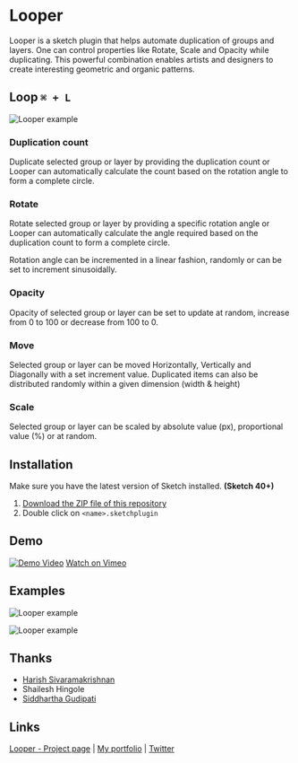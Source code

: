 # Looper

Looper is a sketch plugin that helps automate duplication of groups and layers. One can control properties like Rotate, Scale and Opacity while duplicating. This powerful combination enables artists and designers to create interesting geometric and organic patterns.

## Loop `⌘ + L`

![Looper example](test.gif)

### Duplication count
Duplicate selected group or layer by providing the duplication count or Looper can automatically calculate the count based on the rotation angle to form a complete circle.

### Rotate
Rotate selected group or layer by providing a specific rotation angle or Looper can automatically calculate the angle required based on the duplication count to form a complete circle.

Rotation angle can be incremented in a linear fashion, randomly or can be set to increment sinusoidally.

### Opacity
Opacity of selected group or layer can be set to update at random, increase from 0 to 100 or decrease from 100 to 0.

### Move
Selected group or layer can be moved Horizontally, Vertically and Diagonally with a set increment value. Duplicated items can also be distributed randomly within a given dimension (width & height)

### Scale
Selected group or layer can be scaled by absolute value (px), proportional value (%) or at random. 

## Installation

Make sure you have the latest version of Sketch installed. **(Sketch 40+)**

1. [Download the ZIP file of this repository](https://github.com/bouchenoiremarc/Sketch-Constraints/archive/master.zip)
2. Double click on `<name>.sketchplugin`



## Demo

[![Demo Video](screen.png)](http://www.youtube.com/watch?v=ZJCYUCU7YxQ)
[Watch on Vimeo](https://vimeo.com/140962822)

## Examples
![Looper example](http://www.sureskumar.com/looper/imgs/test_sketch.png)

![Looper example](http://www.sureskumar.com/looper/imgs/test_sketch.png)

## Thanks

* [Harish Sivaramakrishnan](https://github.com/harish-io)
* Shailesh Hingole
* [Siddhartha Gudipati](https://github.com/websiddu)


## Links

[Looper - Project page](http://www.sureskumar.com/looper) | [My portfolio](http://www.sureskumar.com) | [Twitter](https://twitter.com/sureskumar)